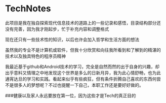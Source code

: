 TechNotes
=========

此项目是我在独自探索现代信息技术的道路上的一些记录和感悟，目录结构部分还没有完善，因为我才刚起步，忙于补充内容和调整格式

现在还只有一些技术性的知识，以后也许会加入哲学和生活方面的想法

虽然我的专业不是计算机或软件，但我十分欣赏和向往我所看到和了解到的精湛的技术以及独具特色的程序员精神

我最近基于github和Android技术的学习，完全是自然而然的出于自身的兴趣，却出乎意料又情理之中地发现这个世界是多么的日新月异，我为此心情舒畅，也为此通宵达旦的学习和实践。看起来似乎有些疯狂，但有条件折腾自己喜欢的东西何尝不是很多人的梦想呢？不过也提醒一下自己，本职工作还是要好好做的。

###健康以及家人永远要放在第一位，因为这些才是Tech的真正目的